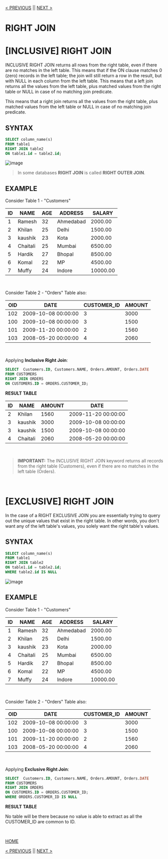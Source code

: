 [< PREVIOUS](leftjoin.md) || [NEXT >](fulljoin.md)

# RIGHT JOIN

# [INCLUSIVE] RIGHT JOIN

INCLUSIVE RIGHT JOIN returns all rows from the right table, even if there are no matches in the left table. This means that if the ON clause matches 0 (zero) records in the left table; the join will still return a row in the result, but with NULL in each column from the left table.
This means that a left join returns all the values from the left table, plus matched values from the right table or NULL in case of no matching join predicate.

This means that a right join returns all the values from the right table, plus matched values from the left table or NULL in case of no matching join predicate.


## SYNTAX

```sql
SELECT column_name(s)
FROM table1
RIGHT JOIN table2
ON table1.id = table2.id;
```

![image](https://user-images.githubusercontent.com/63160825/121470828-5e7a6600-c9dc-11eb-88e5-19d05491754c.png)

> In some databases **RIGHT JOIN** is called **RIGHT OUTER JOIN**.

## EXAMPLE

Consider Table 1 - "Customers"

| ID | NAME     | AGE | ADDRESS   | SALARY   |
| -- | -------- | --- | --------- | -------- |
|  1 | Ramesh   |  32 | Ahmedabad |  2000.00 |
|  2 | Khilan   |  25 | Delhi     |  1500.00 |
|  3 | kaushik  |  23 | Kota      |  2000.00 |
|  4 | Chaitali |  25 | Mumbai    |  6500.00 |
|  5 | Hardik   |  27 | Bhopal    |  8500.00 |
|  6 | Komal    |  22 | MP        |  4500.00 |
|  7 | Muffy    |  24 | Indore    | 10000.00 |

<br />

Consider Table 2 -  "Orders" Table also:

|OID  | DATE                | CUSTOMER_ID | AMOUNT |
| --- | ------------------- | ----------- | ------ |
| 102 | 2009-10-08 00:00:00 |           3 |   3000 |
| 100 | 2009-10-08 00:00:00 |           3 |   1500 |
| 101 | 2009-11-20 00:00:00 |           2 |   1560 |
| 103 | 2008-05-20 00:00:00 |           4 |   2060 |

<br />

Applying **Inclusive Right Join**:

```sql
SELECT  Customers.ID, Customers.NAME, Orders.AMOUNT, Orders.DATE
FROM CUSTOMERS
RIGHT JOIN ORDERS
ON CUSTOMERS.ID = ORDERS.CUSTOMER_ID;
```

**RESULT TABLE**

| ID | NAME     | AMOUNT | DATE                |
| -- | -------- | ------ | ------------------- |
|  2 | Khilan   |   1560 | 2009-11-20 00:00:00 |
|  3 | kaushik  |   3000 | 2009-10-08 00:00:00 |
|  3 | kaushik  |   1500 | 2009-10-08 00:00:00 |
|  4 | Chaitali |   2060 | 2008-05-20 00:00:00 |

<br />

> **IMPORTANT:** The INCLUSIVE RIGHT JOIN keyword returns all records from the right table (Customers), even if there are no matches in the left table (Orders).

<br />

# [EXCLUSIVE] RIGHT JOIN

In the case of a RIGHT EXCLUSIVE JOIN you are essentially trying to query out the unique values that exist in the right table. In other words, you don't want any of the left table's values, you solely want the right table's values.

## SYNTAX

```sql
SELECT column_name(s)
FROM table1
RIGHT JOIN table2
ON table1.id = table2.id;
WHERE table2.id IS NULL
```

![image](https://user-images.githubusercontent.com/63160825/121471571-8d450c00-c9dd-11eb-98bc-86b90ea56d17.png)


## EXAMPLE

Consider Table 1 - "Customers"

| ID | NAME     | AGE | ADDRESS   | SALARY   |
| -- | -------- | --- | --------- | -------- |
|  1 | Ramesh   |  32 | Ahmedabad |  2000.00 |
|  2 | Khilan   |  25 | Delhi     |  1500.00 |
|  3 | kaushik  |  23 | Kota      |  2000.00 |
|  4 | Chaitali |  25 | Mumbai    |  6500.00 |
|  5 | Hardik   |  27 | Bhopal    |  8500.00 |
|  6 | Komal    |  22 | MP        |  4500.00 |
|  7 | Muffy    |  24 | Indore    | 10000.00 |

<br />

Consider Table 2 -  "Orders" Table also:

|OID  | DATE                | CUSTOMER_ID | AMOUNT |
| --- | ------------------- | ----------- | ------ |
| 102 | 2009-10-08 00:00:00 |           3 |   3000 |
| 100 | 2009-10-08 00:00:00 |           3 |   1500 |
| 101 | 2009-11-20 00:00:00 |           2 |   1560 |
| 103 | 2008-05-20 00:00:00 |           4 |   2060 |

<br />

Applying **Exclusive Right Join**:

```sql
SELECT  Customers.ID, Customers.NAME, Orders.AMOUNT, Orders.DATE
FROM CUSTOMERS
RIGHT JOIN ORDERS
ON CUSTOMERS.ID = ORDERS.CUSTOMER_ID;
WHERE ORDERS.CUSTOMER_ID IS NULL
```

**RESULT TABLE**

No table will be there because no value is able to extract as all the CUSTOMER_ID are common to ID.

<br />


[HOME](README.MD)

[< PREVIOUS](leftjoin.md) || [NEXT >](fulljoin.md)
